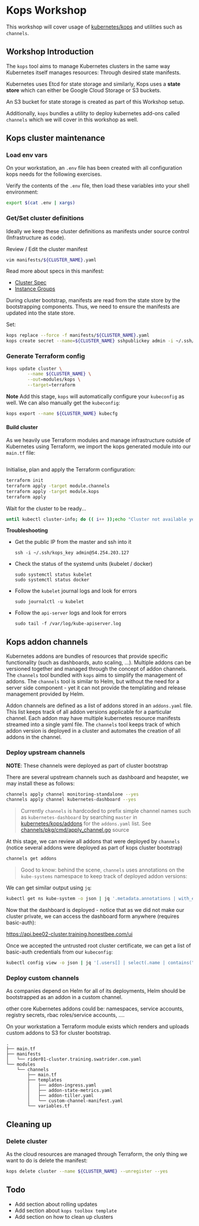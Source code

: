 # Kops Workshop

This workshop will cover usage of [kubernetes/kops](https://github.com/kubernetes/kops) and utilities such as `channels`.

## Workshop Introduction

The `kops` tool aims to manage Kubernetes clusters in the same way Kubernetes itself manages resources: Through desired state manifests.

Kubernetes uses Etcd for state storage and similarly, Kops uses a **state store** which can either be Google Cloud Storage or S3 buckets. 

An S3 bucket for state storage is created as part of this Workshop setup.

Additionally, `kops` bundles a utility to deploy kubernetes add-ons called `channels` which we will cover in this workshop as well.

## Kops cluster maintenance

### Load env vars

On your workstation, an `.env` file has been created with all configuration kops needs for the following exercises.

Verify the contents of the `.env` file, then load these variables into your shell environment:

```bash
export $(cat .env | xargs)
```

### Get/Set cluster definitions

Ideally we keep these cluster definitions as manifests under source control (Infrastructure as code).

Review / Edit the cluster manifest

```bash
vim manifests/${CLUSTER_NAME}.yaml
```

Read more about specs in this manifest:

- [Cluster Spec](https://github.com/kubernetes/kops/blob/master/docs/cluster_spec.md)
- [Instance Groups](https://github.com/kubernetes/kops/blob/master/docs/instance_groups.md)

During cluster bootstrap, manifests are read from the state store by the bootstrapping components.
Thus, we need to ensure the manifests are updated into the state store.

Set:

```bash
kops replace --force -f manifests/${CLUSTER_NAME}.yaml
kops create secret --name=${CLUSTER_NAME} sshpublickey admin -i ~/.ssh/kops_key.pub
```

### Generate Terraform config

```bash
kops update cluster \
		--name ${CLUSTER_NAME} \
		--out=modules/kops \
		--target=terraform
```

**Note** Add this stage, `kops` will automatically configure your `kubeconfig` as well. 
We can also manually get the `kubeconfig`: 

```bash
kops export --name ${CLUSTER_NAME} kubecfg
```

#### Build cluster

As we heavily use Terraform modules and manage infrastructure outside of Kubernetes using Terraform, we import the kops generated module into our `main.tf` file:

```hcl

```

Initialise, plan and apply the Terraform configuration:

```bash
terraform init
terraform apply -target module.channels
terraform apply -target module.kops
terraform apply
```

Wait for the cluster to be ready...

```bash
until kubectl cluster-info; do (( i++ ));echo "Cluster not available yet, waiting for 5 seconds ($i)"; sleep 5; done
```

**Troubleshooting**

-   Get the public IP from the master and ssh into it

    ```
    ssh -i ~/.ssh/kops_key admin@54.254.203.127
    ```

-   Check the status of the systemd units (kubelet / docker)

    ```
    sudo systemctl status kubelet
    sudo systemctl status docker
    ```

-   Follow the `kubelet` journal logs and look for errors

    ```
    sudo journalctl -u kubelet
    ```

-   Follow the `api-server` logs and look for errors

    ```
    sudo tail -f /var/log/kube-apiserver.log
    ```

## Kops addon channels

Kubernetes addons are bundles of resources that provide specific functionality (such as dashboards, auto scaling, ...). Multiple addons can be versioned together and managed through the concept of
addon channels. The `channels` tool bundled with `kops` aims to simplify the management of addons. The `channels` tool is similar to Helm, but without the need for a server side component - yet it can not provide the templating and release management provided by Helm.

Addon channels are defined as a list of addons stored in an `addons.yaml` file. This list  keeps track of all addon versions applicable for a particular channel. Each addon may have multiple
kubernetes resource manifests streamed into a single yaml file. The `channels` tool keeps track of which addon version is deployed in a cluster and automates
the creation of all addons in the channel.

### Deploy upstream channels

**NOTE**: These channels were deployed as part of cluster bootstrap

There are several upstream channels such as dashboard and heapster, we may install these as follows:

```bash
channels apply channel monitoring-standalone --yes
channels apply channel kubernetes-dashboard --yes
```

> Currently `channels` is hardcoded to prefix simple channel names such as `kubernetes-dashboard` by searching `master` in [kubernetes/kops/addons](https://github.com/kubernetes/kops/tree/master/addons/kubernetes-dashboard) for the `addons.yaml` list.
> See [channels/pkg/cmd/apply_channel.go](https://sourcegraph.com/github.com/kubernetes/kops@1.7.1/-/blob/channels/pkg/cmd/apply_channel.go#L90) source

At this stage, we can review all addons that were deployed by `channels` (notice several addons were deployed as part of kops cluster bootstrap)

```bash
channels get addons
```

> Good to know: behind the scene, `channels` uses annotations on the `kube-systems` namespace to keep track of deployed addon versions:

We can get similar output using `jq`:

```bash
kubectl get ns kube-system -o json | jq '.metadata.annotations | with_entries(select(.value | contains("addons"))) | map_values(fromjson | .version)'
```

Now that the dashboard is deployed - notice that as we did not make our cluster private, we can access the dashboard form anywhere (requires basic-auth):

https://api.bee02-cluster.training.honestbee.com/ui

Once we accepted the untrusted root cluster certificate, we can get a list of basic-auth credentials from our `kubeconfig`:

```bash
kubectl config view -o json | jq '[.users[] | select(.name | contains("basic-auth")) | {(.name): {(.user.username): .user.password}}]'
```

### Deploy custom channels

As companies depend on Helm for all of its deployments, Helm should be bootstrapped as an addon in a custom channel.

other core Kubernetes addons  could be: namespaces, service accounts, registry secrets, rbac roles/service accounts, ....

On your workstation a Terraform module exists which renders and uploads custom addons to S3 for cluster bootstrap.

```
.
├── main.tf
├── manifests
│   └── rider01-cluster.training.swatrider.com.yaml
└── modules
    └── channels
        ├── main.tf
        ├── templates
        │   ├── addon-ingress.yaml
        │   ├── addon-state-metrics.yaml
        │   ├── addon-tiller.yaml
        │   └── custom-channel-manifest.yaml
        └── variables.tf
```

## Cleaning up

### Delete cluster

As the cloud resources are managed through Terraform, the only thing we want to do is delete the manifest:

```bash
kops delete cluster --name ${CLUSTER_NAME} --unregister --yes
```

## Todo

- Add section about rolling updates
- Add section about `kops toolbox template`
- Add section on how to clean up clusters
